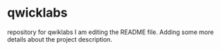 # qwicklabs
repository for qwiklabs
I am editing the README file. Adding some more details about the project description.

